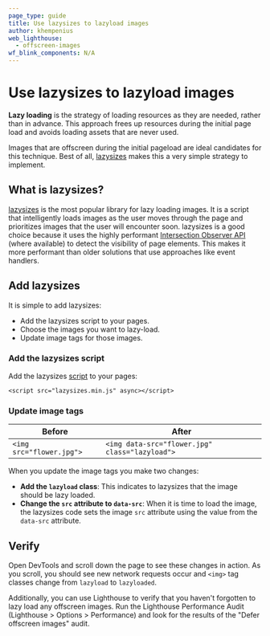 ```yaml
---
page_type: guide
title: Use lazysizes to lazyload images
author: khempenius
web_lighthouse:
  - offscreen-images
wf_blink_components: N/A
---
```


# Use lazysizes to lazyload images

**Lazy loading** is the strategy of loading resources as they are needed, rather
than in advance. This approach frees up resources during the initial page load
and avoids loading assets that are never used.

Images that are offscreen during the initial pageload are ideal candidates for
this technique. Best of all, [lazysizes](https://github.com/aFarkas/lazysizes)
makes this a very simple strategy to implement.

## What is lazysizes?

[lazysizes](https://github.com/aFarkas/lazysizes) is the most popular library
for lazy loading images. It is a script that intelligently loads images as the
user moves through the page and prioritizes images that the user will encounter
soon. lazysizes is a good choice because it uses the highly performant
[Intersection Observer API](https://developer.mozilla.org/en-US/docs/Web/API/Intersection_Observer_API)
(where available) to detect the visibility of page elements. This makes it more
performant than older solutions that use approaches like event handlers.

## Add lazysizes

It is simple to add lazysizes:

+  Add the lazysizes script to your pages.
+  Choose the images you want to lazy-load.
+  Update image tags for those images.

### Add the lazysizes script

Add the lazysizes
[script](https://github.com/aFarkas/lazysizes/blob/gh-pages/lazysizes.min.js) to
your pages:

    <script src="lazysizes.min.js" async></script>
### Update image tags

| Before  | After |
|---------|----------------|
| `<img src="flower.jpg">` | `<img data-src="flower.jpg" class="lazyload">` |

When you update the image tags you make two changes:

+  **Add the `lazyload` class**: This indicates to lazysizes that the
    image should be lazy loaded.
+  **Change the `src` attribute to `data-src`**: When it is time to load the
    image, the lazysizes code sets the image `src` attribute using the value
    from the `data-src` attribute.

## Verify

Open DevTools and scroll down the page to see these changes in action. As you scroll, you should see new network requests occur and `<img>` tag classes change from `lazyload` to `lazyloaded`.

Additionally, you can use Lighthouse to verify that you haven't forgotten to
lazy load any offscreen images. Run the Lighthouse Performance Audit (Lighthouse > Options >
Performance) and look for the results of the "Defer offscreen images"
audit.
